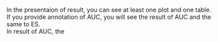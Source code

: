 In the presentaion of result, you can see at least one plot and one table.  
If you provide annotation of AUC, you will see the result of AUC and the same to ES.  
In result of AUC, the 
